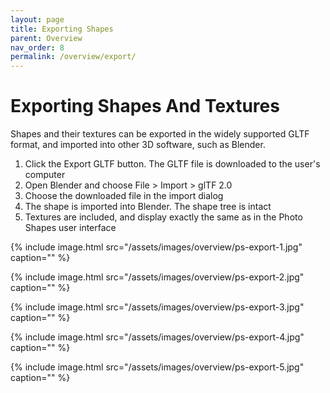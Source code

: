 ```yaml
---
layout: page
title: Exporting Shapes
parent: Overview
nav_order: 8
permalink: /overview/export/
---
```


# Exporting Shapes And Textures

Shapes and their textures can be exported in the widely supported GLTF format, and
imported into other 3D software, such as Blender.

1. Click the Export GLTF button. The GLTF file is downloaded to the user's computer
2. Open Blender and choose File > Import > glTF 2.0
3. Choose the downloaded file in the import dialog
4. The shape is imported into Blender. The shape tree is intact
5. Textures are included, and display exactly the same as in the Photo Shapes user interface

{%
    include image.html
    src="/assets/images/overview/ps-export-1.jpg"
    caption=""
%}

{%
    include image.html
    src="/assets/images/overview/ps-export-2.jpg"
    caption=""
%}

{%
    include image.html
    src="/assets/images/overview/ps-export-3.jpg"
    caption=""
%}

{%
    include image.html
    src="/assets/images/overview/ps-export-4.jpg"
    caption=""
%}

{%
    include image.html
    src="/assets/images/overview/ps-export-5.jpg"
    caption=""
%}
